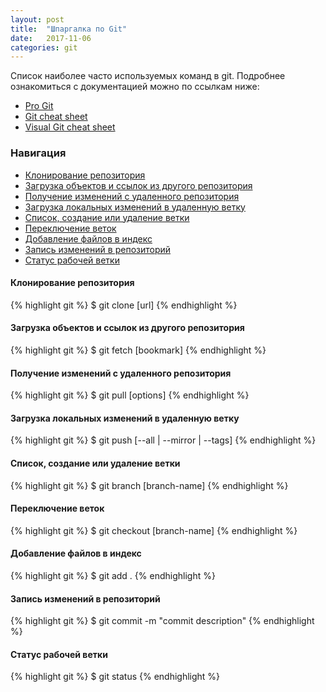 ```yaml
---
layout: post
title:  "Шпаргалка по Git"
date:   2017-11-06
categories: git
---
```


Список наиболее часто используемых команд в git. Подробнее ознакомиться с
документацией можно по ссылкам ниже:

* [Pro Git](https://git-scm.com/book/ru/v2)
* [Git cheat sheet](https://services.github.com/on-demand/downloads/github-git-cheat-sheet.pdf)
* [Visual Git cheat sheet](http://ndpsoftware.com/git-cheatsheet.html)

### Навигация

* [Клонирование репозитория](#clone)
* [Загрузка объектов и ссылок из другого репозитория](#fetch)
* [Получение изменений с удаленного репозитория](#pull)
* [Загрузка локальных изменений в удаленную ветку](#push)
* [Список, создание или удаление ветки](#branch)
* [Переключение веток](#checkout)
* [Добавление файлов в индекс](#add)
* [Запись изменений в репозиторий](#commit)
* [Статус рабочей ветки](#status)

#### <a name="fetch"> Клонирование репозитория

{% highlight git %}
$ git clone [url]
{% endhighlight %}

#### <a name="fetch"> Загрузка объектов и ссылок из другого репозитория

{% highlight git %}
$ git fetch [bookmark]
{% endhighlight %}

#### <a name="pull"> Получение изменений с удаленного репозитория

{% highlight git %}
$ git pull [options]
{% endhighlight %}

#### <a name="push"> Загрузка локальных изменений в удаленную ветку

{% highlight git %}
$ git push [--all | --mirror | --tags]
{% endhighlight %}

#### <a name="branch"> Список, создание или удаление ветки

{% highlight git %}
$ git branch [branch-name]
{% endhighlight %}

#### <a name="checkout"> Переключение веток

{% highlight git %}
$ git checkout [branch-name]
{% endhighlight %}

#### <a name="add"> Добавление файлов в индекс

{% highlight git %}
$ git add .
{% endhighlight %}

#### <a name="commit"> Запись изменений в репозиторий

{% highlight git %}
$ git commit -m "commit description"
{% endhighlight %}

#### <a name="status"> Статус рабочей ветки

{% highlight git %}
$ git status
{% endhighlight %}
